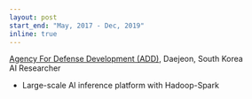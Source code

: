 ```yaml
---
layout: post
start_end: "May, 2017 - Dec, 2019"
inline: true
---
```

[Agency For Defense Development (ADD)](https://www.add.re.kr/eps), Daejeon, South Korea \
AI Researcher
- Large-scale AI inference platform with Hadoop-Spark
